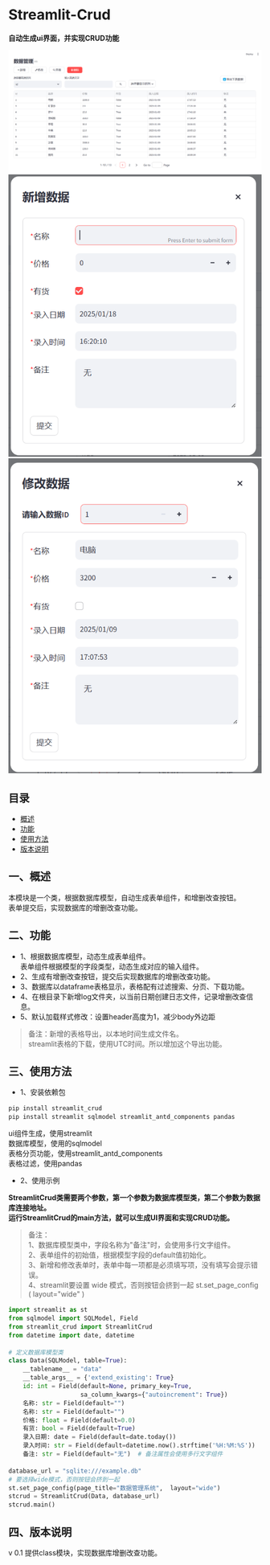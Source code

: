 # Streamlit-Crud
**自动生成ui界面，并实现CRUD功能**

![CRUD主界面](home.png)\
![新增表单](creat.png)\
![修改表单](modify.png)
## 目录
* [概述](README-zh.md##一、概述)
* [功能](README-zh.md##二、功能)
* [使用方法](README-zh.md##三、使用方法)
* [版本说明](README-zh.md##四、版本说明)

## 一、概述
本模块是一个类，根据数据库模型，自动生成表单组件，和增删改查按钮。\
表单提交后，实现数据库的增删改查功能。

## 二、功能
- 1、根据数据库模型，动态生成表单组件。\
   表单组件根据模型的字段类型，动态生成对应的输入组件。
- 2、生成有增删改查按钮，提交后实现数据库的增删改查功能。
- 3、数据库以dataframe表格显示，表格配有过滤搜索、分页、下载功能。
- 4、在根目录下新增log文件夹，以当前日期创建日志文件，记录增删改查信息。
- 5、默认加载样式修改：设置header高度为1，减少body外边距
> 备注：新增的表格导出，以本地时间生成文件名。\
> streamlit表格的下载，使用UTC时间。所以增加这个导出功能。

## 三、使用方法
- 1、安装依赖包
```python
pip install streamlit_crud
pip install streamlit sqlmodel streamlit_antd_components pandas
```
ui组件生成，使用streamlit\
数据库模型，使用的sqlmodel\
表格分页功能，使用streamlit_antd_components\
表格过滤，使用pandas
- 2、使用示例

**StreamlitCrud类需要两个参数，第一个参数为数据库模型类，第二个参数为数据库连接地址。**\
**运行StreamlitCrud的main方法，就可以生成UI界面和实现CRUD功能。**
> 备注：\
> 1、数据库模型类中，字段名称为"备注"时，会使用多行文字组件。\
> 2、表单组件的初始值，根据模型字段的default值初始化。\
> 3、新增和修改表单时，表单中每一项都是必须填写项，没有填写会提示错误。\
> 4、streamlit要设置 wide 模式，否则按钮会挤到一起
st.set_page_config ( layout="wide" )

```python
import streamlit as st
from sqlmodel import SQLModel, Field
from streamlit_crud import StreamlitCrud
from datetime import date, datetime

# 定义数据库模型类
class Data(SQLModel, table=True):
    __tablename__ = "data"
    __table_args__ = {'extend_existing': True}
    id: int = Field(default=None, primary_key=True,
                    sa_column_kwargs={"autoincrement": True})
    名称: str = Field(default="")
    名称: str = Field(default="")
    价格: float = Field(default=0.0)
    有货: bool = Field(default=True)
    录入日期: date = Field(default=date.today())
    录入时间: str = Field(default=datetime.now().strftime('%H:%M:%S'))
    备注: str = Field(default="无")  # 备注属性会使用多行文字组件

database_url = "sqlite:///example.db"
# 要选择wide模式，否则按钮会挤到一起
st.set_page_config(page_title="数据管理系统",  layout="wide")
stcrud = StreamlitCrud(Data, database_url)
stcrud.main()
```
## 四、版本说明

v 0.1
提供class模块，实现数据库增删改查功能。
